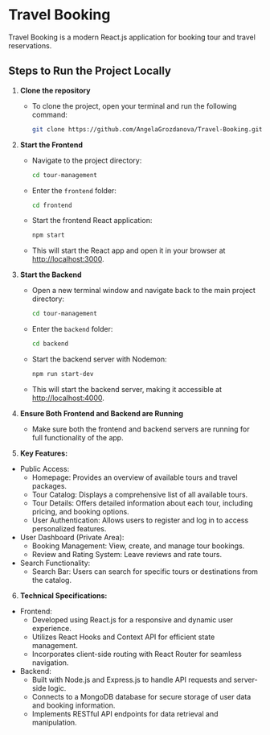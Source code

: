 # Travel Booking

Travel Booking is a modern React.js application for booking tour and travel reservations.

## Steps to Run the Project Locally

1. **Clone the repository**
   - To clone the project, open your terminal and run the following command:
     ```bash
     git clone https://github.com/AngelaGrozdanova/Travel-Booking.git
     ```

2. **Start the Frontend**
   - Navigate to the project directory:
     ```bash
     cd tour-management
     ```
   - Enter the `frontend` folder:
     ```bash
     cd frontend
     ```
   - Start the frontend React application:
     ```bash
     npm start
     ```
   - This will start the React app and open it in your browser at [http://localhost:3000](http://localhost:3000).

3. **Start the Backend**
   - Open a new terminal window and navigate back to the main project directory:
     ```bash
     cd tour-management
     ```
   - Enter the `backend` folder:
     ```bash
     cd backend
     ```
   - Start the backend server with Nodemon:
     ```bash
     npm run start-dev
     ```
   - This will start the backend server, making it accessible at [http://localhost:4000](http://localhost:4000).

4. **Ensure Both Frontend and Backend are Running**
   - Make sure both the frontend and backend servers are running for full functionality of the app.
  
5. **Key Features:**
 - Public Access:
   - Homepage: Provides an overview of available tours and travel packages.
   - Tour Catalog: Displays a comprehensive list of all available tours.
   - Tour Details: Offers detailed information about each tour, including pricing, and booking options.
   - User Authentication: Allows users to register and log in to access personalized features.
 - User Dashboard (Private Area):
   - Booking Management: View, create, and manage tour bookings.
   - Review and Rating System: Leave reviews and rate tours.
 - Search Functionality:
   - Search Bar: Users can search for specific tours or destinations from the catalog.
  
6. **Technical Specifications:**
 - Frontend:
   - Developed using React.js for a responsive and dynamic user experience.
   - Utilizes React Hooks and Context API for efficient state management.
   - Incorporates client-side routing with React Router for seamless navigation.
 - Backend:
   - Built with Node.js and Express.js to handle API requests and server-side logic.
   - Connects to a MongoDB database for secure storage of user data and booking information.
   - Implements RESTful API endpoints for data retrieval and manipulation.
